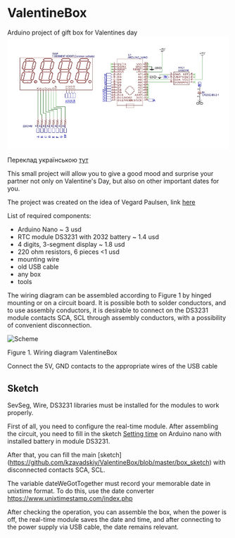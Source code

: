 # ValentineBox
Arduino project of gift box for Valentines day
![Foto](https://raw.githubusercontent.com/kzavadskiy/ValentineBox/master/Schematic_Valentine%20Box.png)

Переклад українською [тут](https://github.com/kzavadskiy/ValentineBox/blob/master/README.ua.md)

This small project will allow you to give a good mood and surprise your partner not only on Valentine's Day, but also on other important dates for you.

The project was created on the idea of Vegard Paulsen, link [here](https://vegardpaulsen.wordpress.com/valentineduino/)

List of required components:
* Arduino Nano ~ 3 usd
* RTC module DS3231 with 2032 battery ~ 1.4 usd
* 4 digits, 3-segment display ~ 1.8 usd
* 220 ohm resistors, 6 pieces <1 usd
* mounting wire
* old USB cable
* any box
* tools

The wiring diagram can be assembled according to Figure 1 by hinged mounting or on a circuit board. It is possible both to solder conductors, and to use assembly conductors, it is desirable to connect on the DS3231 module contacts SCA, SCL through assembly conductors, with a possibility of convenient disconnection.

![Scheme](https://lh3.googleusercontent.com/C0eLP7MX9KyfVlWX35nVtFYSX55kJ22HcbiFyaYtI_rm8lAYkZcHnOkICZqad9HaUam8NfuwUAVjqO48W2DQj-pkv85jCPJvbpT7W6Qg7Tj8MSITcDHqRMryfY_eHac_YRIv-Oy2UQv7rWjDXUFiM2pz8owH3e5oUUHp43EFb9-rELdk0tUR5aUznW0FO6bk3Xf4zUbzvm6gz80FCR12D0iVVPZ9S0mLQWtqY-D7Rz6Jxdm_LJy-2X6DviY7h5zg7Ufg8VRsVBOf_RlrexeZ6CFodxbMEzfj3QHVB4Rd-JNQ0cNW8a6XPzg0Dzr9UXp4R4bLBzEI-or1UqK8Rfq00BRjKGWUr_F7Yv-cfARKgg-XfyJKodtBulrP_lng5N75rfd8PbF-XtHnvnIMbgkUh89tv78EtcRSo6A7w95w8sRs3pzlGHRdhIx60CF-0-8MBc1OARfK5GAa-nYwPc3Rh8_B_C-xkWGB8VMnPo3i3xfx0bUVaDRgTgSVPiXdALVXd0I_0_zvux0mIzDrGZg_mGnNjLCrmoyazkCnWaCzFjWjLBKS_u5P82TwE08QRg_qxIxuh1XaXOHJ_Oqk7WLCv4SorvL8ehwAgsGT_eDmSOqH0GpRP8I-xoaN0UCuTeBbyLtudAOUqkLv035ukw6jBNUV--kX1a0o2svUg4Ipn940jdMf9fFWFQ05Np-z=w857-h436-no?authuser=0)

Figure 1. Wiring diagram ValentineBox

Connect the 5V, GND contacts to the appropriate wires of the USB cable

## Sketch

SevSeg, Wire, DS3231 libraries must be installed for the modules to work properly.

First of all, you need to configure the real-time module. After assembling the circuit, you need to fill in the sketch [Setting time](https://github.com/kzavadskiy/ValentineBox/blob/master/Setting%20time) on Arduino nano with installed battery in module DS3231. 

After that, you can fill the main [sketch] (https://github.com/kzavadskiy/ValentineBox/blob/master/box_sketch) with disconnected contacts SCA, SCL.

The variable dateWeGotTogether must record your memorable date in unixtime format. To do this, use the date converter https://www.unixtimestamp.com/index.php

After checking the operation, you can assemble the box, when the power is off, the real-time module saves the date and time, and after connecting to the power supply via USB cable, the date remains relevant.

  



